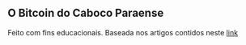 ## O Bitcoin do Caboco Paraense 

Feito com fins educacionais. Baseada nos artigos contidos neste [link](https://jeiwan.cc/posts/building-blockchain-in-go-part-1/)
